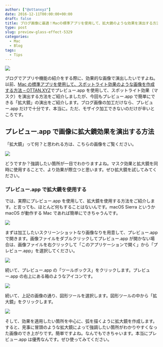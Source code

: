 ```yaml
---
author: ["@ottanxyz"]
date: 2016-12-11T00:00:00+00:00
draft: false
title: ブログ画像に最適！Macの標準アプリを使用して、拡大鏡のような効果を演出する方法
type: post
slug: preview-glass-effect-5329
categories:
  - Mac
  - Blog
tags:
  - Tips
---
```


![](/uploads/2016/12/161211-584cb9d29da84.jpg)

ブログでアプリや機能の紹介をする際に、効果的な画像で演出したいですよね。以前、[Mac の標準アプリを使用して、スポットライト効果のような画像を作成する方法 – OTTAN.XYZ](/posts/2016/11/mac-preview-spotlight-mask-5258/)でプレビュー.app を使用して、スポットライト効果（マスク）を演出する方法をご紹介しましたが、今回もプレビュー.app で簡単にできる「拡大鏡」の演出をご紹介します。ブログ画像の加工だけなら、プレビュー.app だけで十分です、本当に。ただ、モザイク加工できないのだけが辛いところです。

## プレビュー.app で画像に拡大鏡効果を演出する方法

「拡大鏡」って何？と思われる方は、こちらの画像をご覧ください。

![](/uploads/2016/12/161211-584cb9efe0a4a.png)

どうですか？強調したい箇所が一目でわかりますよね。マスク効果と拡大鏡を同時に使用することで、より効果が際立つと思います。ぜひ拡大鏡を試してみてください。

### プレビュー.app で拡大鏡を使用する

では、実際にプレビュー.app を使用して、拡大鏡を使用する方法をご紹介します。と言っても、ほとんど何もすることはないんです。macOS Sierra というか macOS が動作する Mac であれば簡単にできちゃうんです。

![](/uploads/2016/12/161211-584cb9db677bd.png)

まずは加工したいスクリーンショットなり画像なりを用意して、プレビュー.app で開きます。画像ファイルをダブルクリックしてプレビュー.app が開かない場合は、画像ファイルを右クリックして「このアプリケーションで開く」から「プレビュー.app」を選択してください。

![](/uploads/2016/12/161211-584cb9e2172f6.png)

続いて、プレビュー.app の「ツールボックス」をクリックします。プレビュー.app の右上にある箱のようなアイコンです。

![](/uploads/2016/12/161211-584cb9ea791bf.png)

続いて、上記の画像の通り、図形ツールを選択します。図形ツールの中から「拡大鏡」をクリックします。

![](/uploads/2016/12/161211-584cb9efe0a4a.png)

そして、効果を適用したい箇所を中心に、弧を描くように拡大鏡を作成します。すると、見事に冒頭のような拡大鏡によって強調したい箇所がわかりやすくなった画像のでき上がりです。簡単ですよね。なんでもできちゃいます。本当にプレビュー.app は優秀なんです。ぜひ使ってみてください。

